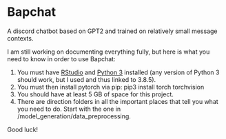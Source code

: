 # Bapchat
A discord chatbot based on GPT2 and trained on relatively small message contexts.

I am still working on documenting everything fully, but here is what you need to know in order to use Bapchat:
1. You must have [RStudio](https://rstudio.com/) and [Python 3](https://www.python.org/downloads/release/python-385/) installed (any version of Python 3 should work, but I used and thus linked to 3.8.5).
2. You must then install pytorch via pip: pip3 install torch torchvision
3. You should have at least 5 GB of space for this project.
4. There are direction folders in all the important places that tell you what you need to do. Start with the one in /model_generation/data_preprocessing.

Good luck!
